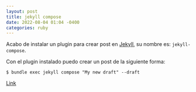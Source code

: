 ```yaml
---
layout: post
title: jekyll compose
date: 2022-08-04 01:04 -0400
categories: ruby
---
```


Acabo de instalar un plugin para crear post en [Jekyll][1], su nombre es: `jekyll-compose`.

Con el plugin instalado puedo crear un post de la siguiente forma:

```
$ bundle exec jekyll compose "My new draft" --draft
```

[ Link ](https://github.com/jekyll/jekyll-compose)


[1]: https://jekyllrb.com/
